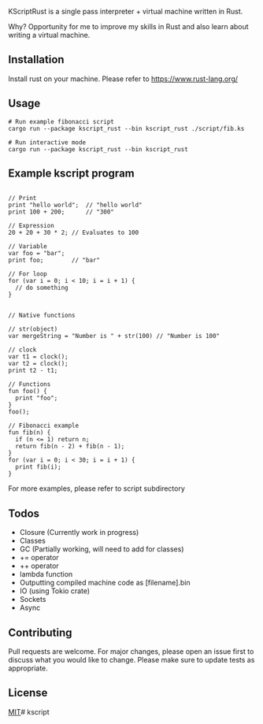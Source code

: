 KScriptRust is a single pass interpreter + virtual machine written in Rust.

Why? Opportunity for me to improve my skills in Rust and also learn about writing a virtual machine.

## Installation
Install rust on your machine. Please refer to  https://www.rust-lang.org/

## Usage
```shell
# Run example fibonacci script
cargo run --package kscript_rust --bin kscript_rust ./script/fib.ks

# Run interactive mode
cargo run --package kscript_rust --bin kscript_rust 
```

## Example kscript program
```shell

// Print 
print "hello world";  // "hello world"
print 100 + 200;      // "300"

// Expression
20 + 20 + 30 * 2; // Evaluates to 100

// Variable
var foo = "bar";
print foo;        // "bar"

// For loop
for (var i = 0; i < 10; i = i + 1) {
  // do something
}


// Native functions

// str(object)
var mergeString = "Number is " + str(100) // "Number is 100"

// clock
var t1 = clock();
var t2 = clock();
print t2 - t1;

// Functions
fun foo() {
  print "foo";
}
foo();

// Fibonacci example
fun fib(n) {
  if (n <= 1) return n;
  return fib(n - 2) + fib(n - 1);
}
for (var i = 0; i < 30; i = i + 1) {
  print fib(i);
}

```
For more examples, please refer to script subdirectory

## Todos
- Closure (Currently work in progress)
- Classes
- GC (Partially working, will need to add for classes)
- += operator
- ++ operator
- lambda function
- Outputting compiled machine code as [filename].bin
- IO (using Tokio crate) 
- Sockets
- Async

## Contributing
Pull requests are welcome. For major changes, please open an issue first to discuss what you would like to change.
Please make sure to update tests as appropriate.

## License
[MIT](https://choosealicense.com/licenses/mit/)# kscript
